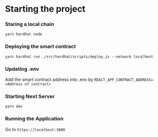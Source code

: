# Starting the project

### Staring a local chain

```yarn hardhat node```

### Deploying the smart contract

```yarn hardhat run ./src/hardhat/scripts/deploy.js --network localhost```

### Updating .env

Add the smart contract address into .env by
```REACT_APP_CONTRACT_ADDRESS=<Address of contract>```

### Starting Next Server

```yarn dev```

### Running the Application

Go to ```https://localhost:3000```